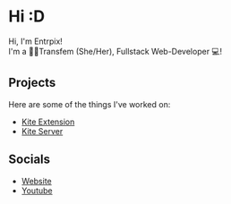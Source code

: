 # Hi :D
Hi, I'm Entrpix!\
I'm a 🏳️‍⚧️Transfem (She/Her), Fullstack Web-Developer 💻!

## Projects
Here are some of the things I've worked on:
- [Kite Extension](https://github.com/entrpix/kite-filter-client)
- [Kite Server](https://github.com/entrpix/kite-filter-server)

## Socials
- [Website](https://entrpix.me)
- [Youtube](https://youtube.com/@entrpix)
